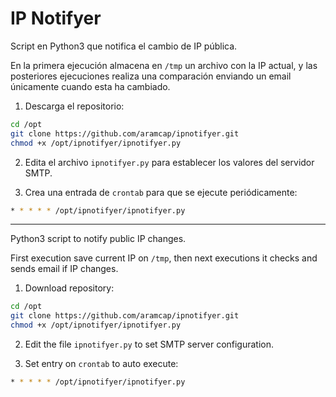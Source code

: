# IP Notifyer

Script en Python3 que notifica el cambio de IP pública.

En la primera ejecución almacena en `/tmp` un archivo con la IP actual, y las posteriores ejecuciones realiza una comparación enviando un email únicamente cuando esta ha cambiado.

1. Descarga el repositorio:
```sh
cd /opt
git clone https://github.com/aramcap/ipnotifyer.git
chmod +x /opt/ipnotifyer/ipnotifyer.py
```

2. Edita el archivo `ipnotifyer.py` para establecer los valores del servidor SMTP.

3. Crea una entrada de `crontab` para que se ejecute periódicamente:
```sh
* * * * * /opt/ipnotifyer/ipnotifyer.py
```

---

Python3 script to notify public IP changes.

First execution save current IP on `/tmp`, then next executions it checks and sends email if IP changes.

1. Download repository:
```sh
cd /opt
git clone https://github.com/aramcap/ipnotifyer.git
chmod +x /opt/ipnotifyer/ipnotifyer.py
```

2. Edit the file `ipnotifyer.py` to set SMTP server configuration.

3. Set entry on  `crontab` to auto execute:
```sh
* * * * * /opt/ipnotifyer/ipnotifyer.py
```